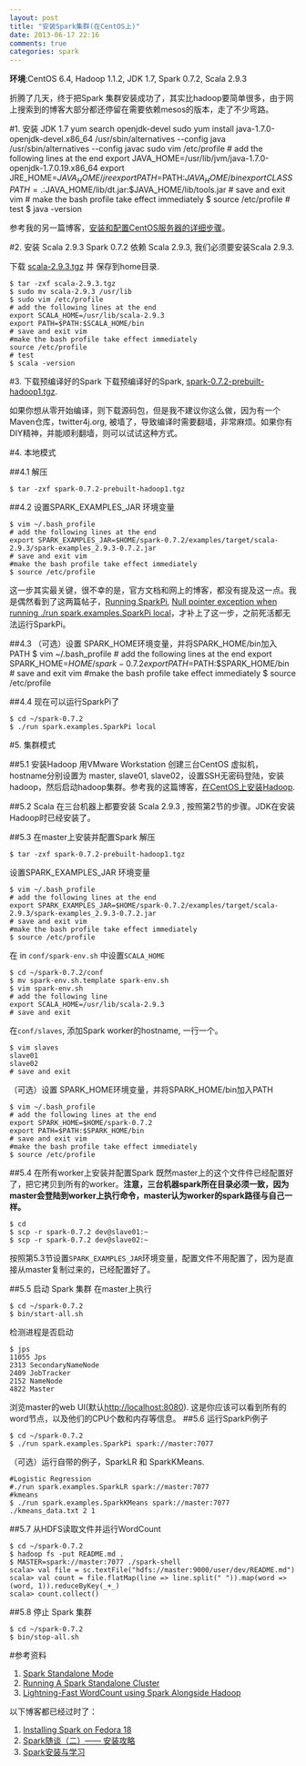 ```yaml
---
layout: post
title: "安装Spark集群(在CentOS上)"
date: 2013-06-17 22:16
comments: true
categories: spark
---
```

**环境**:CentOS 6.4, Hadoop 1.1.2, JDK 1.7, Spark 0.7.2, Scala 2.9.3

折腾了几天，终于把Spark 集群安装成功了，其实比hadoop要简单很多，由于网上搜索到的博客大部分都还停留在需要依赖mesos的版本，走了不少弯路。


#1. 安装 JDK 1.7
	yum search openjdk-devel
	sudo yum install java-1.7.0-openjdk-devel.x86_64
	/usr/sbin/alternatives --config java
	/usr/sbin/alternatives --config javac
	sudo vim /etc/profile
	# add the following lines at the end
	export JAVA_HOME=/usr/lib/jvm/java-1.7.0-openjdk-1.7.0.19.x86_64
	export JRE_HOME=$JAVA_HOME/jre
	export PATH=$PATH:$JAVA_HOME/bin
	export CLASSPATH=.:$JAVA_HOME/lib/dt.jar:$JAVA_HOME/lib/tools.jar
	# save and exit vim
	# make the bash profile take effect immediately
	$ source /etc/profile
	# test
	$ java -version

参考我的另一篇博客，[安装和配置CentOS服务器的详细步骤](http://www.yanjiuyanjiu.com/blog/20120423/)。

#2. 安装 Scala 2.9.3
Spark 0.7.2 依赖 Scala 2.9.3, 我们必须要安装Scala 2.9.3.

下载 [scala-2.9.3.tgz](http://www.scala-lang.org/downloads/distrib/files/scala-2.9.3.tgz) 并 保存到home目录.

	$ tar -zxf scala-2.9.3.tgz
	$ sudo mv scala-2.9.3 /usr/lib
	$ sudo vim /etc/profile
	# add the following lines at the end
	export SCALA_HOME=/usr/lib/scala-2.9.3
	export PATH=$PATH:$SCALA_HOME/bin
	# save and exit vim
	#make the bash profile take effect immediately
	source /etc/profile
	# test
	$ scala -version

#3. 下载预编译好的Spark
下载预编译好的Spark, [spark-0.7.2-prebuilt-hadoop1.tgz](http://www.spark-project.org/download-spark-0.7.2-prebuilt-hadoop1). 

如果你想从零开始编译，则下载源码包，但是我不建议你这么做，因为有一个Maven仓库，twitter4j.org, 被墙了，导致编译时需要翻墙，非常麻烦。如果你有DIY精神，并能顺利翻墙，则可以试试这种方式。

#4. 本地模式

##4.1 解压

	$ tar -zxf spark-0.7.2-prebuilt-hadoop1.tgz
	
##4.2 设置SPARK\_EXAMPLES\_JAR 环境变量

	$ vim ~/.bash_profile
	# add the following lines at the end
	export SPARK_EXAMPLES_JAR=$HOME/spark-0.7.2/examples/target/scala-2.9.3/spark-examples_2.9.3-0.7.2.jar
	# save and exit vim
	#make the bash profile take effect immediately
	$ source /etc/profile

这一步其实最关键，很不幸的是，官方文档和网上的博客，都没有提及这一点。我是偶然看到了这两篇帖子，[Running SparkPi](https://groups.google.com/forum/?fromgroups#!topic/spark-users/nQ6wB2lcFN8), [Null pointer exception when running ./run spark.examples.SparkPi local](https://groups.google.com/forum/#!msg/spark-users/x5UczgI-Xm8/wzMm3Mb77-oJ)，才补上了这一步，之前死活都无法运行SparkPi。

##4.3 （可选）设置 SPARK\_HOME环境变量，并将SPARK\_HOME/bin加入PATH
	$ vim ~/.bash_profile
	# add the following lines at the end
	export SPARK_HOME=$HOME/spark-0.7.2
	export PATH=$PATH:$SPARK_HOME/bin
	# save and exit vim
	#make the bash profile take effect immediately
	$ source /etc/profile

##4.4 现在可以运行SparkPi了

	$ cd ~/spark-0.7.2
	$ ./run spark.examples.SparkPi local 

#5. 集群模式

<!-- more -->

##5.1 安装Hadoop
用VMware Workstation 创建三台CentOS 虚拟机，hostname分别设置为 master, slave01, slave02，设置SSH无密码登陆，安装hadoop，然后启动hadoop集群。参考我的这篇博客，[在CentOS上安装Hadoop](http://www.yanjiuyanjiu.com/blog/20130612). 

##5.2 Scala
在三台机器上都要安装 Scala 2.9.3 , 按照第2节的步骤。JDK在安装Hadoop时已经安装了。

##5.3 在master上安装并配置Spark
解压

	$ tar -zxf spark-0.7.2-prebuilt-hadoop1.tgz

设置SPARK\_EXAMPLES\_JAR 环境变量

	$ vim ~/.bash_profile
	# add the following lines at the end
	export SPARK_EXAMPLES_JAR=$HOME/spark-0.7.2/examples/target/scala-2.9.3/spark-examples_2.9.3-0.7.2.jar
	# save and exit vim
	#make the bash profile take effect immediately
	$ source /etc/profile

在 in `conf/spark-env.sh` 中设置`SCALA_HOME`

	$ cd ~/spark-0.7.2/conf
	$ mv spark-env.sh.template spark-env.sh
	$ vim spark-env.sh
	# add the following line
	export SCALA_HOME=/usr/lib/scala-2.9.3
	# save and exit

在`conf/slaves`, 添加Spark worker的hostname, 一行一个。

	$ vim slaves
	slave01
	slave02
	# save and exit

（可选）设置 SPARK\_HOME环境变量，并将SPARK\_HOME/bin加入PATH

	$ vim ~/.bash_profile
	# add the following lines at the end
	export SPARK_HOME=$HOME/spark-0.7.2
	export PATH=$PATH:$SPARK_HOME/bin
	# save and exit vim
	#make the bash profile take effect immediately
	$ source /etc/profile

##5.4 在所有worker上安装并配置Spark
既然master上的这个文件件已经配置好了，把它拷贝到所有的worker。**注意，三台机器spark所在目录必须一致，因为master会登陆到worker上执行命令，master认为worker的spark路径与自己一样。**
	
	$ cd
	$ scp -r spark-0.7.2 dev@slave01:~
	$ scp -r spark-0.7.2 dev@slave02:~

按照第5.3节设置`SPARK_EXAMPLES_JAR`环境变量，配置文件不用配置了，因为是直接从master复制过来的，已经配置好了。


##5.5 启动 Spark 集群
在master上执行

	$ cd ~/spark-0.7.2
	$ bin/start-all.sh

检测进程是否启动

	$ jps
	11055 Jps
	2313 SecondaryNameNode
	2409 JobTracker
	2152 NameNode
	4822 Master

浏览master的web UI(默认<http://localhost:8080>). 这是你应该可以看到所有的word节点，以及他们的CPU个数和内存等信息。
##5.6 运行SparkPi例子

	$ cd ~/spark-0.7.2
	$ ./run spark.examples.SparkPi spark://master:7077

（可选）运行自带的例子，SparkLR 和 SparkKMeans.
	
	#Logistic Regression
	#./run spark.examples.SparkLR spark://master:7077
	#kmeans
	$ ./run spark.examples.SparkKMeans spark://master:7077 ./kmeans_data.txt 2 1
	

##5.7 从HDFS读取文件并运行WordCount

	$ cd ~/spark-0.7.2
	$ hadoop fs -put README.md .
	$ MASTER=spark://master:7077 ./spark-shell
	scala> val file = sc.textFile("hdfs://master:9000/user/dev/README.md")
	scala> val count = file.flatMap(line => line.split(" ")).map(word => (word, 1)).reduceByKey(_+_)
	scala> count.collect()

##5.8 停止 Spark 集群

	$ cd ~/spark-0.7.2
	$ bin/stop-all.sh

#参考资料
1. [Spark Standalone Mode](http://spark-project.org/docs/latest/spark-standalone.html)
1. [Running A Spark Standalone Cluster](https://github.com/mesos/spark/wiki/Running-A-Spark-Standalone-Cluster)
1. [Lightning-Fast WordCount using Spark Alongside Hadoop](http://sprism.blogspot.com/2012/11/lightning-fast-wordcount-using-spark.html)

以下博客都已经过时了：

1. [Installing Spark on Fedora 18](http://chapeau.freevariable.com/2013/04/installing-spark-on-fedora-18.html)
1. [Spark随谈（二）—— 安装攻略](http://rdc.taobao.com/team/jm/archives/1823)
1. [Spark安装与学习](http://www.cnblogs.com/jerrylead/archive/2012/08/13/2636115.html)